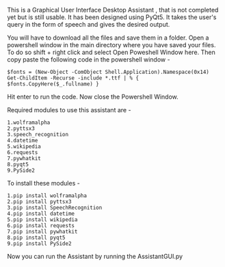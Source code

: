 This is a Graphical User Interface Desktop Assistant , that is not completed yet but is still usable. It has been designed using PyQt5. It takes the user's query in the form of speech and gives the desired output.

You will have to download all the files and save them in a folder.
Open a powershell window in the main directory where you have saved your files. To do so shift + right click and select Open Poweshell Window here. Then copy paste the following code in the powershell window -

    $fonts = (New-Object -ComObject Shell.Application).Namespace(0x14)
    Get-ChildItem -Recurse -include *.ttf | % { $fonts.CopyHere($_.fullname) }

Hit enter to run the code. Now close the Powershell Window.

Required modules to use this assistant are -

    1.wolframalpha
    2.pyttsx3
    3.speech_recognition
    4.datetime
    5.wikipedia
    6.requests
    7.pywhatkit
    8.pyqt5
    9.PySide2

To install these modules - 

    1.pip install wolframalpha
    2.pip install pyttsx3
    3.pip install SpeechRecognition
    4.pip install datetime
    5.pip install wikipedia
    6.pip install requests
    7.pip install pywhatkit
    8.pip install pyqt5
    9.pip install PySide2

Now you can run the Assistant by running the AssistantGUI.py
